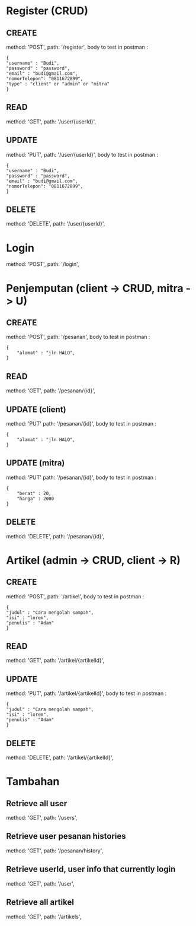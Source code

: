 # Register (CRUD)
## CREATE 
method: 'POST',
path: '/register',
body to test in postman : 
```
{
"username" : "Budi", 
"password" : "password",
"email" : "budi@gmail.com",
"nomorTelepon": "0811672899",
"type" : "client" or "admin" or "mitra"
}
```
## READ
method: 'GET',
path: '/user/{userId}',

## UPDATE
method: 'PUT',
path: '/user/{userId}',
body to test in postman : 
```
{
"username" : "Budi", 
"password" : "password",
"email" : "budi@gmail.com",
"nomorTelepon": "0811672899",
}
```

## DELETE
method: 'DELETE',
path: '/user/{userId}',

# Login
method: 'POST',
path: '/login',

# Penjemputan  (client -> CRUD, mitra -> U)
## CREATE 
method: 'POST',
path: '/pesanan',
body to test in postman : 
```
{
    "alamat" : "jln HALO", 
}
```
     
## READ
method: 'GET',
path: '/pesanan/{id}',

## UPDATE (client)
method: 'PUT'
path: '/pesanan/{id}',
body to test in postman : 
```
{
    "alamat" : "jln HALO", 
}
```

## UPDATE (mitra)
method: 'PUT'
path: '/pesanan/{id}',
body to test in postman : 
```
{
    "berat" : 20, 
    "harga" : 2000
}
```

## DELETE
method: 'DELETE',
path: '/pesanan/{id}',

# Artikel (admin -> CRUD, client -> R)
## CREATE
method: 'POST',
path: '/artikel',
body to test in postman : 
```
{
"judul" : "Cara mengolah sampah", 
"isi" : "lorem",
"penulis" : "Adam"
}
```

## READ
method: 'GET',
path: '/artikel/{artikelId}',
   
## UPDATE
method: 'PUT',
path: '/artikel/{artikelId}',
body to test in postman : 
```
{
"judul" : "Cara mengolah sampah", 
"isi" : "lorem",
"penulis" : "Adam"
}
```
   
## DELETE
method: 'DELETE',
path: '/artikel/{artikelId}',

    
# Tambahan
## Retrieve all user
method: 'GET',
path: '/users',

## Retrieve user pesanan histories
method: 'GET',
path: '/pesanan/history',
    
## Retrieve userId, user info that currently login
method: 'GET',
path: '/user',

## Retrieve all artikel
method: 'GET',
path: '/artikels',
   

